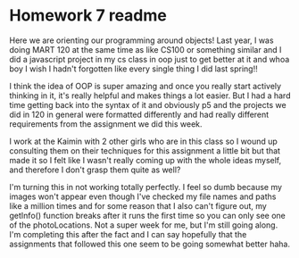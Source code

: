 # Homework 7 readme

Here we are orienting our programming around objects! Last year, I was doing MART 120 at the same time as like CS100 or something similar and I did a javascript project in my cs class in oop just to get better at it and whoa boy I wish I hadn't forgotten like every single thing I did last spring!!

I think the idea of OOP is super amazing and once you really start actively thinking in it, it's really helpful and makes things a lot easier. But I had a hard time getting back into the syntax of it and obviously p5 and the projects we did in 120 in general were formatted differently and had really different requirements from the assignment we did this week.

I work at the Kaimin with 2 other girls who are in this class so I wound up consulting them on their techniques for this assignment a little bit but that made it so I felt like I wasn't really coming up with the whole ideas myself, and therefore I don't grasp them quite as well?

I'm turning this in not working totally perfectly. I feel so dumb because my images won't appear even though I've checked my file names and paths like a million times and for some reason that I also can't figure out, my getInfo() function breaks after it runs the first time so you can only see one of the photoLocations. Not a super week for me, but I'm still going along. I'm completing this after the fact and I can say hopefully that the assignments that followed this one seem to be going somewhat better haha.
